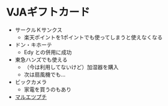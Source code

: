# VJAギフトカード

- サークルＫサンクス
    - 楽天ポイントを1ポイントでも使ってしまうと使えなくなる
- ドン・キホーテ
    - Edy との併用に成功
- 東急ハンズでも使える
    - （今は利用してないけど）加湿器を購入
    - 次は扇風機でも…
- ビックカメラ
    - 家電を買うのもあり
- [マルエツプチ](./maruetsu_petit.html)
